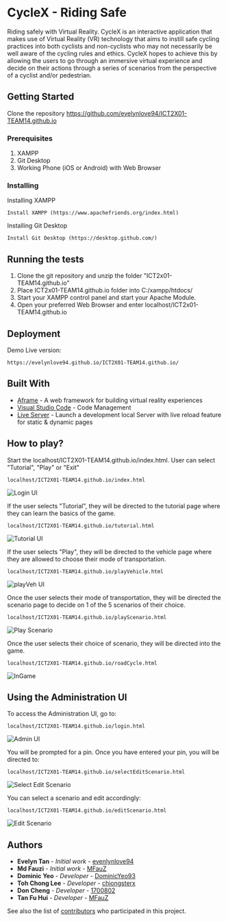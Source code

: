 # CycleX - Riding Safe

Riding safely with Virtual Reality.
CycleX is an interactive application that makes use of Virtual Reality (VR) technology that aims to instill safe cycling practices into both cyclists and non-cyclists who may not necessarily be well aware of the cycling rules and ethics. CycleX hopes to achieve this by allowing the users to go through an immersive virtual experience and decide on their actions through a series of scenarios from the perspective of a cyclist and/or pedestrian.

## Getting Started

Clone the repository https://github.com/evelynlove94/ICT2X01-TEAM14.github.io

### Prerequisites

1. XAMPP 
2. Git Desktop
3. Working Phone (iOS or Android) with Web Browser

### Installing

Installing XAMPP

```
Install XAMPP (https://www.apachefriends.org/index.html)
```

Installing Git Desktop

```
Install Git Desktop (https://desktop.github.com/)
```

## Running the tests

1. Clone the git repository and unzip the folder "ICT2x01-TEAM14.github.io"
2. Place ICT2x01-TEAM14.github.io folder into C:/xampp/htdocs/
3. Start your XAMPP control panel and start your Apache Module.
4. Open your preferred Web Browser and enter localhost/ICT2x01-TEAM14.github.io

## Deployment

Demo Live version:
```
https://evelynlove94.github.io/ICT2X01-TEAM14.github.io/
```

## Built With

* [Aframe](https://aframe.io/) - A web framework for building virtual reality experiences 
* [Visual Studio Code](https://code.visualstudio.com/) - Code Management
* [Live Server](https://marketplace.visualstudio.com/items?itemName=ritwickdey.LiveServer) - Launch a development local Server with live reload feature for static & dynamic pages

## How to play?

Start the localhost/ICT2X01-TEAM14.github.io/index.html. User can select "Tutorial", "Play" or "Exit"
```
localhost/ICT2X01-TEAM14.github.io/index.html
```
![Login UI](https://raw.githubusercontent.com/evelynlove94/ICT2X01-TEAM14.github.io/master/README.md%20images/Index.PNG?token=Aeaf7GvktHspTicSO-bwLM9zniNoXs-Lks5b_5aywA%3D%3D)

If the user selects "Tutorial", they will be directed to the tutorial page where they can learn the basics of the game.
```
localhost/ICT2X01-TEAM14.github.io/tutorial.html
```
![Tutorial UI](https://raw.githubusercontent.com/evelynlove94/ICT2X01-TEAM14.github.io/master/README.md%20images/Tutorial.PNG?token=Aeaf7CyMW6MaKqxa7QlpjVMRK1KPC6M8ks5b_5Y9wA%3D%3D)

If the user selects "Play", they will be directed to the vehicle page where they are allowed to choose their mode of transportation.
```
localhost/ICT2X01-TEAM14.github.io/playVehicle.html
```
![playVeh UI](https://raw.githubusercontent.com/evelynlove94/ICT2X01-TEAM14.github.io/master/README.md%20images/PlayVeh.PNG?token=Aeaf7OigpziJA5-Nq-M8GgYWEgOmcZ-yks5b_5ZWwA%3D%3D)

Once the user selects their mode of transportation, they will be directed the scenario page to decide on 1 of the 5 scenarios of their choice.
```
localhost/ICT2X01-TEAM14.github.io/playScenario.html
```
![Play Scenario](https://raw.githubusercontent.com/evelynlove94/ICT2X01-TEAM14.github.io/master/README.md%20images/selectScenario.PNG?token=Aeaf7M1wA_HkXnLryT-nyJYuODquO0Ptks5b_5ZwwA%3D%3D)

Once the user selects their choice of scenario, they will be directed into the game.
```
localhost/ICT2X01-TEAM14.github.io/roadCycle.html
```
![InGame](https://raw.githubusercontent.com/evelynlove94/ICT2X01-TEAM14.github.io/master/README.md%20images/InGame.PNG?token=Aeaf7Hc4OyukFhMkIZct7K8q0VIScZDNks5b_5aYwA%3D%3D)

## Using the Administration UI

To access the Administration UI, go to:
```
localhost/ICT2X01-TEAM14.github.io/login.html
```
![Admin UI](https://raw.githubusercontent.com/evelynlove94/ICT2X01-TEAM14.github.io/master/README.md%20images/Login.PNG?token=Aeaf7KCAEtWXsMQuffHdgheRYNV5e76Gks5b_5cywA%3D%3D)

You will be prompted for a pin. Once you have entered your pin, you will be directed to:
```
localhost/ICT2X01-TEAM14.github.io/selectEditScenario.html
```
![Select Edit Scenario](https://raw.githubusercontent.com/evelynlove94/ICT2X01-TEAM14.github.io/master/README.md%20images/EditScenario.PNG?token=Aeaf7BXu5oNyUoLfVeHVXjPUXgGAk5KXks5b_5dKwA%3D%3D)

You can select a scenario and edit accordingly:
```
localhost/ICT2X01-TEAM14.github.io/editScenario.html
```
![Edit Scenario](https://raw.githubusercontent.com/evelynlove94/ICT2X01-TEAM14.github.io/master/README.md%20images/EditingScenario.PNG?token=Aeaf7PgId0gb3c6_afNj79hk2esDd9YCks5b_5dgwA%3D%3D)

## Authors

* **Evelyn Tan** - *Initial work* - [evenlynlove94](https://github.com/evelynlove94)
* **Md Fauzi** - *Initial work* - [MFauZ](https://github.com/MFauz)
* **Dominic Yeo** - *Developer* - [DominicYeo93](https://github.com/DominicYeo93)
* **Toh Chong Lee** - *Developer* - [chiongsterx](https://github.com/chiongsterx)
* **Don Cheng** - *Developer* - [1700802](https://github.com/1700802)
* **Tan Fu Hui** - *Developer* - [MFauZ](https://github.com/MFauz)

See also the list of [contributors](https://github.com/ICT2X01-TEAM14.github.io/contributors) who participated in this project.
